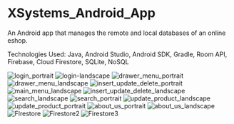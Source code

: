 # XSystems_Android_App
An Android app that manages the remote and local databases of an online eshop.

Technologies Used: Java, Android Studio, Android SDK, Gradle, Room API, Firebase, Cloud Firestore, SQLite, NoSQL

![login_portrait](https://github.com/georgepol01/XSystems_Android_App/assets/115163100/e8ea2d36-4a2e-42d0-afe2-2b8e532c7dc7)
![login-landscape](https://github.com/georgepol01/XSystems_Android_App/assets/115163100/5efa984a-d281-458f-b393-5d6237ea47de)
![drawer_menu_portrait](https://github.com/georgepol01/XSystems_Android_App/assets/115163100/6fd0dc95-d298-4f05-9cee-5c6fd44d5ec3)
![drawer_menu_landscape](https://github.com/georgepol01/XSystems_Android_App/assets/115163100/42b3a6be-5101-4fea-ac95-316042a3d3f2)
![insert_update_delete_portrait](https://github.com/georgepol01/XSystems_Android_App/assets/115163100/3b348023-fd0a-48bf-98a7-7fb6885e7e75)
![main_menu_landscape](https://github.com/georgepol01/XSystems_Android_App/assets/115163100/b0c189fe-e1a5-4bd4-9e6d-b58cf9dd20bf)
![insert_update_delete_landscape](https://github.com/georgepol01/XSystems_Android_App/assets/115163100/98908ecf-f2a3-41cf-894c-a17844153926)
![search_landscape](https://github.com/georgepol01/XSystems_Android_App/assets/115163100/6186e25c-3396-4d2b-b2d9-329770582271)
![search_portrait](https://github.com/georgepol01/XSystems_Android_App/assets/115163100/543bf3c3-d372-4933-a346-e0bf7fb21e6a)
![update_product_landscape](https://github.com/georgepol01/XSystems_Android_App/assets/115163100/703cd10c-df92-488c-9bc5-dd9fce8a4882)
![update_product_portrait](https://github.com/georgepol01/XSystems_Android_App/assets/115163100/0c8b7f33-1269-439f-a2bc-c032357ffffa)
![about_us_portrait](https://github.com/georgepol01/XSystems_Android_App/assets/115163100/146fab3c-e893-4253-84e5-a386d769f0fd)
![about_us_landscape](https://github.com/georgepol01/XSystems_Android_App/assets/115163100/c4dfd068-8f5e-4230-add1-ae0205ad8397)
![FIrestore](https://github.com/georgepol01/XSystems_Android_App/assets/115163100/77b2e3ed-45a3-4d60-8bb2-4d61761977ec)
![Firestore2](https://github.com/georgepol01/XSystems_Android_App/assets/115163100/298cda8f-c2c9-49c1-9f63-a57426d71f14)
![Firestore3](https://github.com/georgepol01/XSystems_Android_App/assets/115163100/caaf7bc8-ee72-40c6-9e79-5b2c571840e2)
